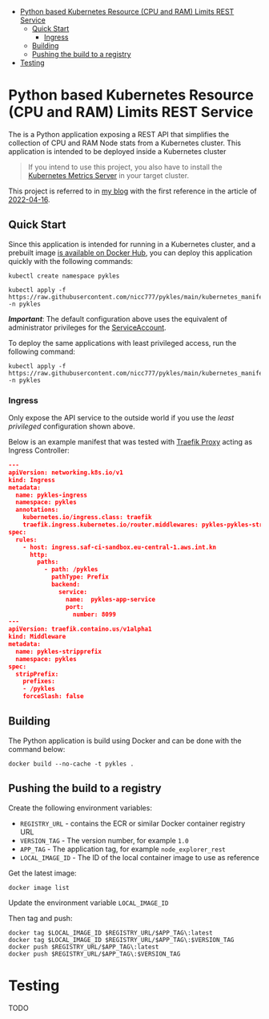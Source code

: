 
- [Python based Kubernetes Resource (CPU and RAM) Limits REST Service](#python-based-kubernetes-resource-cpu-and-ram-limits-rest-service)
  - [Quick Start](#quick-start)
    - [Ingress](#ingress)
  - [Building](#building)
  - [Pushing the build to a registry](#pushing-the-build-to-a-registry)
- [Testing](#testing)

# Python based Kubernetes Resource (CPU and RAM) Limits REST Service

The is a Python application exposing a REST API that simplifies the collection of CPU and RAM Node stats from a Kubernetes cluster. This application is intended to be deployed inside a Kubernetes cluster

> If you intend to use this project, you also have to install the [Kubernetes Metrics Server](https://github.com/kubernetes-sigs/metrics-server) in your target cluster.

This project is referred to in [my blog](https://www.nicc777.com/) with the first reference in the article of [2022-04-16](https://www.nicc777.com/blog/2022/2022-04-16.html).

## Quick Start

Since this application is intended for running in a Kubernetes cluster, and a prebuilt image [is available on Docker Hub](https://hub.docker.com/r/nicc777/pykles), you can deploy this application quickly with the following commands:

```shell
kubectl create namespace pykles

kubectl apply -f https://raw.githubusercontent.com/nicc777/pykles/main/kubernetes_manifests/pykles.yaml -n pykles
```

_**Important**_: The default configuration above uses the equivalent of administrator privileges for the [ServiceAccount](https://kubernetes.io/docs/tasks/configure-pod-container/configure-service-account/).

To deploy the same applications with least privileged access, run the following command:

```shell
kubectl apply -f https://raw.githubusercontent.com/nicc777/pykles/main/kubernetes_manifests/pykles_least_privileged.yaml -n pykles
```

### Ingress

Only expose the API service to the outside world if you use the *least privileged* configuration shown above.

Below is an example manifest that was tested with [Traefik Proxy](https://traefik.io/traefik/) acting as Ingress Controller:

```json
---
apiVersion: networking.k8s.io/v1
kind: Ingress
metadata:
  name: pykles-ingress
  namespace: pykles
  annotations:
    kubernetes.io/ingress.class: traefik
    traefik.ingress.kubernetes.io/router.middlewares: pykles-pykles-stripprefix@kubernetescrd
spec:
  rules:
    - host: ingress.saf-ci-sandbox.eu-central-1.aws.int.kn
      http:
        paths:
          - path: /pykles
            pathType: Prefix
            backend:
              service:
                name:  pykles-app-service
                port:
                  number: 8099
---
apiVersion: traefik.containo.us/v1alpha1
kind: Middleware
metadata:
  name: pykles-stripprefix
  namespace: pykles
spec:
  stripPrefix:
    prefixes:
    - /pykles
    forceSlash: false
```

## Building

The Python application is build using Docker and can be done with the command below:

```shell
docker build --no-cache -t pykles .
```

## Pushing the build to a registry

Create the following environment variables:

* `REGISTRY_URL` - contains the ECR or similar Docker container registry URL
* `VERSION_TAG` - The version number, for example `1.0`
* `APP_TAG` - The application tag, for example `node_explorer_rest`
* `LOCAL_IMAGE_ID` - The ID of the local container image to use as reference

Get the latest image:

```shell
docker image list
```

Update the environment variable `LOCAL_IMAGE_ID`

Then tag and push:

```shell
docker tag $LOCAL_IMAGE_ID $REGISTRY_URL/$APP_TAG\:latest
docker tag $LOCAL_IMAGE_ID $REGISTRY_URL/$APP_TAG\:$VERSION_TAG
docker push $REGISTRY_URL/$APP_TAG\:latest
docker push $REGISTRY_URL/$APP_TAG\:$VERSION_TAG
```

# Testing

TODO

